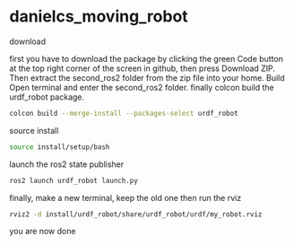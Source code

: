 # danielcs_moving_robot

download

first you have to download the package by clicking the green Code button at the top right corner of the screen in github, then press Download ZIP. Then extract the second_ros2 folder from the zip file into your home. Build Open terminal and enter the second_ros2 folder. finally colcon build the urdf_robot package.

```bash
colcon build --merge-install --packages-select urdf_robot
```

source install

```bash
source install/setup/bash
```

launch the ros2 state publisher

```bash
ros2 launch urdf_robot launch.py
```

finally, make a new terminal, keep the old one then run the rviz

```bash
rviz2 -d install/urdf_robot/share/urdf_robot/urdf/my_robot.rviz
```
you are now done
